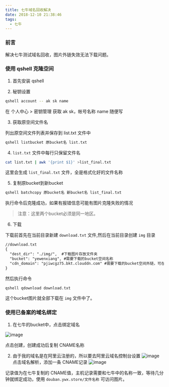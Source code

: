 ```yaml
---
title: 七牛域名回收解决
date: 2018-12-10 21:38:46
tags:
  - 七牛
---
```


### 前言
解决七牛测试域名回收，图片外链失效无法下载问题。

### 使用 qshell 克隆空间
1. 首先安装 qshell 

2. 秘钥设置

```bash
qshell account -- ak sk name
```
在 个人中心 > 密钥管理 获取 ak sk，帐号名称 name 随便写

3. 获取原空间文件名

列出原空间文件列表并保存到 list.txt 文件中
```bash
qshell listbucket 原bucket名 list.txt
```

4. `list.txt` 文件中每行只保留文件名

```bash
cat list.txt | awk '{print $1}' >list_final.txt
```
这里会生成 `list_final.txt` 文件，全是格式化好的文件名称

5. 复制原bucket到新bucket

```bash
qshell batchcopy 原bucket名 新bucket名 list_final.txt 
```
执行命令后克隆成功，如果有报错信息可能有图片克隆失败的情况
>注意：这里两个bucket必须是同一地区。

6. 下载

下载前首先在当前目录新建 `download.txt` 文件,然后在当前目录创建 `img` 目录

```txt
//download.txt
{
  "dest_dir": "./img/",  #下载图片存放文件夹
  "bucket": "yewenxiang", #需要下载的bucket空间名称
  "cdn_domain": "pjiwcgz75.bkt.clouddn.com" #需要下载的bucket空间外链，可在七牛查看
}
```
然后执行命令
```bash
qshell qdownload download.txt
```

这个bucket图片就全部下载在 `img` 文件中了。

### 使用已备案的域名绑定

1. 在七牛的bucket中，点击绑定域名

![image](https://wx1.sinaimg.cn/large/0073tXM5gy1fy20djhtedj30so06jmxv.jpg)

点击创建，创建成功后复制 CNAME名称

2. 由于我的域名是在阿里云注册的，所以要去阿里云域名控制台设置
![image](https://wx4.sinaimg.cn/large/0073tXM5gy1fy20hrfkzqj30j50abwfk.jpg)
点击域名解析，添加一条 CNAME记录
![image](https://ws4.sinaimg.cn/large/0073tXM5gy1fy20ji30rqj30is0f3aav.jpg)

记录值为在七牛复制的 CNAME值，主机记录需要和七牛中的名称一致，等待几分钟就绑定成功，使用 `douban.ywx.store/文件名称` 可访问图片。



